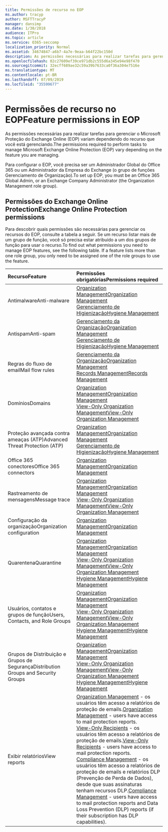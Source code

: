 ```yaml
---
title: Permissões de recurso no EOP
ms.author: tracyp
author: MSFTTracyP
manager: dansimp
ms.date: 1/30/2018
audience: ITPro
ms.topic: article
ms.service: O365-seccomp
localization_priority: Normal
ms.assetid: 34674847-a6b7-4a7e-9eaa-b64f22bc150d
description: As permissões necessárias para realizar tarefas para gerenciar o Microsoft Proteção do Exchange Online (EOP) variam dependendo do recurso que você está gerenciando.
ms.openlocfilehash: 02c27609ef39ce971db2c555d6a345e94e98f470
ms.sourcegitcommit: 32ecff689ae32c59a39b7633ca0f36a304e7516e
ms.translationtype: MT
ms.contentlocale: pt-BR
ms.lasthandoff: 07/09/2019
ms.locfileid: "35599677"
---
```

# <a name="feature-permissions-in-eop"></a><span data-ttu-id="718ef-103">Permissões de recurso no EOP</span><span class="sxs-lookup"><span data-stu-id="718ef-103">Feature permissions in EOP</span></span>

<span data-ttu-id="718ef-104">As permissões necessárias para realizar tarefas para gerenciar o Microsoft Proteção do Exchange Online (EOP) variam dependendo do recurso que você está gerenciando.</span><span class="sxs-lookup"><span data-stu-id="718ef-104">The permissions required to perform tasks to manage Microsoft Exchange Online Protection (EOP) vary depending on the feature you are managing.</span></span> 
  
<span data-ttu-id="718ef-105">Para configurar o EOP, você precisa ser um Administrador Global do Office 365 ou um Administrador da Empresa do Exchange (o grupo de funções Gerenciamento de Organização).</span><span class="sxs-lookup"><span data-stu-id="718ef-105">To set up EOP, you must be an Office 365 Global Admin, or an Exchange Company Administrator (the Organization Management role group).</span></span>
  
## <a name="exchange-online-protection-permissions"></a><span data-ttu-id="718ef-106">Permissões do Exchange Online Protection</span><span class="sxs-lookup"><span data-stu-id="718ef-106">Exchange Online Protection permissions</span></span>

<span data-ttu-id="718ef-p101">Para descobrir quais permissões são necessárias para gerenciar os recursos do EOP, consulte a tabela a seguir. Se um recurso listar mais de um grupo de função, você só precisa estar atribuído a um dos grupos de função para usar o recurso.</span><span class="sxs-lookup"><span data-stu-id="718ef-p101">To find out what permissions you need to manage EOP features, see the following table. If a feature lists more than one role group, you only need to be assigned one of the role groups to use the feature.</span></span>
  
|<span data-ttu-id="718ef-109">**Recurso**</span><span class="sxs-lookup"><span data-stu-id="718ef-109">**Feature**</span></span>|<span data-ttu-id="718ef-110">**Permissões obrigatórias**</span><span class="sxs-lookup"><span data-stu-id="718ef-110">**Permissions required**</span></span>|
|:-----|:-----|
|<span data-ttu-id="718ef-111">Antimalware</span><span class="sxs-lookup"><span data-stu-id="718ef-111">Anti-malware</span></span>  <br/> |[<span data-ttu-id="718ef-112">Organization Management</span><span class="sxs-lookup"><span data-stu-id="718ef-112">Organization Management</span></span>](http://technet.microsoft.com/library/0bfd21c1-86ac-4369-86b7-aeba386741c8.aspx) <br/> [<span data-ttu-id="718ef-113">Gerenciamento de Higienização</span><span class="sxs-lookup"><span data-stu-id="718ef-113">Hygiene Management</span></span>](http://technet.microsoft.com/library/fc0a9ec2-9c3d-42f6-8442-8603fb29d464.aspx) <br/> |
|<span data-ttu-id="718ef-114">Antispam</span><span class="sxs-lookup"><span data-stu-id="718ef-114">Anti-spam</span></span>  <br/> |[<span data-ttu-id="718ef-115">Gerenciamento da Organização</span><span class="sxs-lookup"><span data-stu-id="718ef-115">Organization Management</span></span>](http://technet.microsoft.com/library/0bfd21c1-86ac-4369-86b7-aeba386741c8.aspx) <br/> [<span data-ttu-id="718ef-116">Gerenciamento de Higienização</span><span class="sxs-lookup"><span data-stu-id="718ef-116">Hygiene Management</span></span>](http://technet.microsoft.com/library/fc0a9ec2-9c3d-42f6-8442-8603fb29d464.aspx) <br/> |
|<span data-ttu-id="718ef-117">Regras do fluxo de email</span><span class="sxs-lookup"><span data-stu-id="718ef-117">Mail flow rules</span></span>  <br/> |[<span data-ttu-id="718ef-118">Gerenciamento da Organização</span><span class="sxs-lookup"><span data-stu-id="718ef-118">Organization Management</span></span>](http://technet.microsoft.com/library/0bfd21c1-86ac-4369-86b7-aeba386741c8.aspx) <br/> [<span data-ttu-id="718ef-119">Records Management</span><span class="sxs-lookup"><span data-stu-id="718ef-119">Records Management</span></span>](http://technet.microsoft.com/library/0e0c95ce-6109-4591-b86d-c6cfd44d21f5.aspx) <br/> |
|<span data-ttu-id="718ef-120">Domínios</span><span class="sxs-lookup"><span data-stu-id="718ef-120">Domains</span></span>  <br/> |[<span data-ttu-id="718ef-121">Organization Management</span><span class="sxs-lookup"><span data-stu-id="718ef-121">Organization Management</span></span>](http://technet.microsoft.com/library/0bfd21c1-86ac-4369-86b7-aeba386741c8.aspx) <br/> [<span data-ttu-id="718ef-122">View-Only Organization Management</span><span class="sxs-lookup"><span data-stu-id="718ef-122">View-Only Organization Management</span></span>](http://technet.microsoft.com/library/c514c6d0-0157-4c52-9ec6-441d9a30f3df.aspx) <br/> |
|<span data-ttu-id="718ef-123">Proteção avançada contra ameaças (ATP)</span><span class="sxs-lookup"><span data-stu-id="718ef-123">Advanced Threat Protection (ATP)</span></span>  <br/> |[<span data-ttu-id="718ef-124">Organization Management</span><span class="sxs-lookup"><span data-stu-id="718ef-124">Organization Management</span></span>](http://technet.microsoft.com/library/0bfd21c1-86ac-4369-86b7-aeba386741c8.aspx) <br/> [<span data-ttu-id="718ef-125">Gerenciamento de Higienização</span><span class="sxs-lookup"><span data-stu-id="718ef-125">Hygiene Management</span></span>](http://technet.microsoft.com/library/fc0a9ec2-9c3d-42f6-8442-8603fb29d464.aspx) <br/> |
|<span data-ttu-id="718ef-126">Office 365 conectores</span><span class="sxs-lookup"><span data-stu-id="718ef-126">Office 365 connectors</span></span>  <br/> |[<span data-ttu-id="718ef-127">Organization Management</span><span class="sxs-lookup"><span data-stu-id="718ef-127">Organization Management</span></span>](http://technet.microsoft.com/library/0bfd21c1-86ac-4369-86b7-aeba386741c8.aspx) <br/> |
|<span data-ttu-id="718ef-128">Rastreamento de mensagens</span><span class="sxs-lookup"><span data-stu-id="718ef-128">Message trace</span></span>  <br/> |[<span data-ttu-id="718ef-129">Organization Management</span><span class="sxs-lookup"><span data-stu-id="718ef-129">Organization Management</span></span>](http://technet.microsoft.com/library/0bfd21c1-86ac-4369-86b7-aeba386741c8.aspx) <br/> [<span data-ttu-id="718ef-130">View-Only Organization Management</span><span class="sxs-lookup"><span data-stu-id="718ef-130">View-Only Organization Management</span></span>](http://technet.microsoft.com/library/c514c6d0-0157-4c52-9ec6-441d9a30f3df.aspx) <br/> |
|<span data-ttu-id="718ef-131">Configuração da organização</span><span class="sxs-lookup"><span data-stu-id="718ef-131">Organization configuration</span></span>  <br/> |[<span data-ttu-id="718ef-132">Organization Management</span><span class="sxs-lookup"><span data-stu-id="718ef-132">Organization Management</span></span>](http://technet.microsoft.com/library/0bfd21c1-86ac-4369-86b7-aeba386741c8.aspx) <br/> |
|<span data-ttu-id="718ef-133">Quarentena</span><span class="sxs-lookup"><span data-stu-id="718ef-133">Quarantine</span></span>  <br/> |[<span data-ttu-id="718ef-134">Organization Management</span><span class="sxs-lookup"><span data-stu-id="718ef-134">Organization Management</span></span>](http://technet.microsoft.com/library/0bfd21c1-86ac-4369-86b7-aeba386741c8.aspx) <br/> [<span data-ttu-id="718ef-135">View-Only Organization Management</span><span class="sxs-lookup"><span data-stu-id="718ef-135">View-Only Organization Management</span></span>](http://technet.microsoft.com/library/c514c6d0-0157-4c52-9ec6-441d9a30f3df.aspx) <br/> [<span data-ttu-id="718ef-136">Hygiene Management</span><span class="sxs-lookup"><span data-stu-id="718ef-136">Hygiene Management</span></span>](http://technet.microsoft.com/library/fc0a9ec2-9c3d-42f6-8442-8603fb29d464.aspx) <br/> |
|<span data-ttu-id="718ef-137">Usuários, contatos e grupos de função</span><span class="sxs-lookup"><span data-stu-id="718ef-137">Users, Contacts, and Role Groups</span></span>  <br/> |[<span data-ttu-id="718ef-138">Organization Management</span><span class="sxs-lookup"><span data-stu-id="718ef-138">Organization Management</span></span>](http://technet.microsoft.com/library/0bfd21c1-86ac-4369-86b7-aeba386741c8.aspx) <br/> [<span data-ttu-id="718ef-139">View-Only Organization Management</span><span class="sxs-lookup"><span data-stu-id="718ef-139">View-Only Organization Management</span></span>](http://technet.microsoft.com/library/c514c6d0-0157-4c52-9ec6-441d9a30f3df.aspx) <br/> [<span data-ttu-id="718ef-140">Hygiene Management</span><span class="sxs-lookup"><span data-stu-id="718ef-140">Hygiene Management</span></span>](http://technet.microsoft.com/library/fc0a9ec2-9c3d-42f6-8442-8603fb29d464.aspx) <br/> |
|<span data-ttu-id="718ef-141">Grupos de Distribuição e Grupos de Segurança</span><span class="sxs-lookup"><span data-stu-id="718ef-141">Distribution Groups and Security Groups</span></span>  <br/> |[<span data-ttu-id="718ef-142">Organization Management</span><span class="sxs-lookup"><span data-stu-id="718ef-142">Organization Management</span></span>](http://technet.microsoft.com/library/0bfd21c1-86ac-4369-86b7-aeba386741c8.aspx) <br/> [<span data-ttu-id="718ef-143">View-Only Organization Management</span><span class="sxs-lookup"><span data-stu-id="718ef-143">View-Only Organization Management</span></span>](http://technet.microsoft.com/library/c514c6d0-0157-4c52-9ec6-441d9a30f3df.aspx) <br/> [<span data-ttu-id="718ef-144">Hygiene Management</span><span class="sxs-lookup"><span data-stu-id="718ef-144">Hygiene Management</span></span>](http://technet.microsoft.com/library/fc0a9ec2-9c3d-42f6-8442-8603fb29d464.aspx) <br/> |
|<span data-ttu-id="718ef-145">Exibir relatórios</span><span class="sxs-lookup"><span data-stu-id="718ef-145">View reports</span></span>  <br/> |<span data-ttu-id="718ef-146">[Organization Management](http://technet.microsoft.com/library/0bfd21c1-86ac-4369-86b7-aeba386741c8.aspx) - os usuários têm acesso a relatórios de proteção de emails.</span><span class="sxs-lookup"><span data-stu-id="718ef-146">[Organization Management](http://technet.microsoft.com/library/0bfd21c1-86ac-4369-86b7-aeba386741c8.aspx) - users have access to mail protection reports.</span></span>  <br/> <span data-ttu-id="718ef-147">[View-Only Recipients](http://technet.microsoft.com/library/37e66b92-81d3-412f-b7a9-e1bb8cbeb468.aspx) - os usuários têm acesso a relatórios de proteção de emails.</span><span class="sxs-lookup"><span data-stu-id="718ef-147">[View-Only Recipients](http://technet.microsoft.com/library/37e66b92-81d3-412f-b7a9-e1bb8cbeb468.aspx) - users have access to mail protection reports.</span></span>  <br/> <span data-ttu-id="718ef-148">[Compliance Management](http://technet.microsoft.com/library/b91b23a4-e9c7-4bd0-9ee3-ec5cb498da15.aspx) - os usuários têm acesso a relatórios de proteção de emails e relatórios DLP (Prevenção de Perda de Dados), desde que suas assinaturas tenham recursos DLP.</span><span class="sxs-lookup"><span data-stu-id="718ef-148">[Compliance Management](http://technet.microsoft.com/library/b91b23a4-e9c7-4bd0-9ee3-ec5cb498da15.aspx) - users have access to mail protection reports and Data Loss Prevention (DLP) reports (if their subscription has DLP capabilities).</span></span>  <br/> |
   

